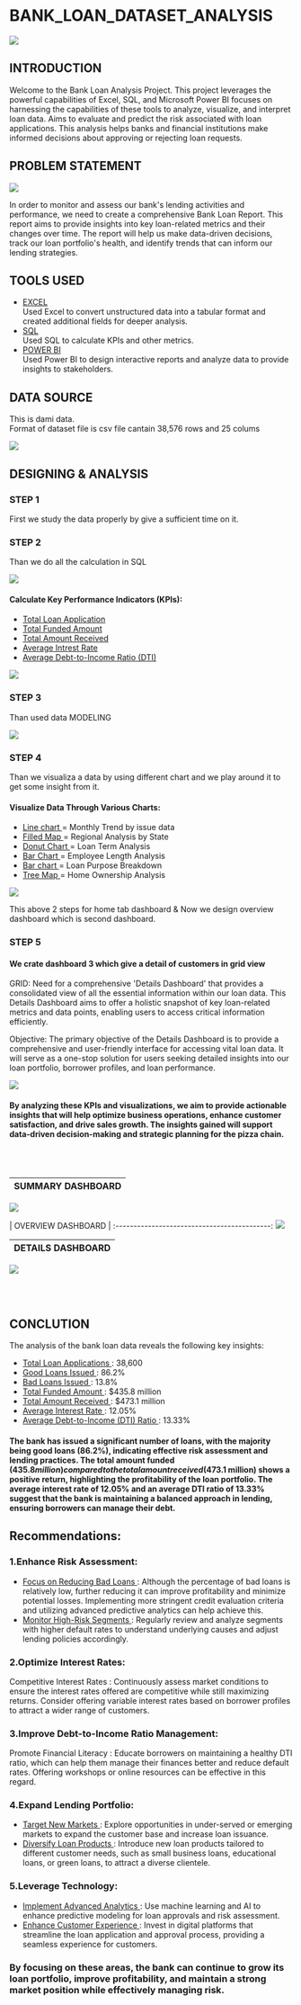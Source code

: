 # BANK_LOAN_DATASET_ANALYSIS

![](SUMMARY_DASH.png)

## INTRODUCTION

Welcome to the Bank Loan Analysis Project.
This project leverages the powerful capabilities of Excel, SQL, and Microsoft Power BI focuses on harnessing the capabilities of these tools to analyze, visualize, and interpret loan data. Aims to evaluate and predict the risk associated with loan applications. This analysis helps banks and financial institutions make informed decisions about approving or rejecting loan requests.


## PROBLEM STATEMENT


![](PROBLEM_STATMENT.png)

In order to monitor and assess our bank's lending activities and performance, we need to create a comprehensive Bank Loan Report. This report aims to provide insights into key loan-related metrics and their changes over time. The report will help us make data-driven decisions, track our loan portfolio's health, and identify trends that can inform our lending strategies.

## TOOLS USED

- <u> EXCEL </u> <br>
Used Excel to convert unstructured data into a tabular format and created additional fields for deeper analysis.
- <u> SQL  </u> <br>
Used SQL to calculate KPIs and other metrics.
- <u> POWER BI  </u> <br>
Used Power BI to design interactive reports and analyze data to provide insights to stakeholders.

## DATA SOURCE

This is dami data. <br>
Format of dataset file is csv file cantain 38,576 rows and 25 colums

![](EXCEL_ROW_DATA.png)

## DESIGNING & ANALYSIS 

### STEP 1

First we study the data properly by give a sufficient time on it.

### STEP 2

Than we do all the calculation in SQL 

![](SQL_Calculation.png)

#### Calculate Key Performance Indicators (KPIs):

- <u> Total Loan Application </u> <br>
- <u> Total Funded Amount  </u> <br>
- <u> Total Amount Received </u> <br>
- <u> Average Intrest Rate </u> <br>
- <u> Average Debt-to-Income Ratio (DTI) </u> <br>

![](KPIs.png)

### STEP 3

Than used data MODELING 

![](MODELING.png)


### STEP 4

Than we visualiza a data by using different chart and we play around it to get some insight from it.

#### Visualize Data Through Various Charts:

- <u> Line chart </u> = Monthly Trend by issue data <br>
- <u> Filled Map </u> = Regional Analysis by State  <br>
- <u> Donut Chart  </u> = Loan Term Analysis  <br>
- <u> Bar Chart </u> = Employee Length Analysis  <br>
- <u> Bar chart </u> = Loan Purpose Breakdown <br>
- <u> Tree Map </u> = Home Ownership Analysis  <br>

![](OVERVIEW_CHARTS.png)

This above 2 steps for home tab dashboard & Now we design overview dashboard which is second dashboard.

### STEP 5

#### We crate dashboard 3 which give a detail of customers in grid view

GRID:
Need for a comprehensive 'Details Dashboard' that provides a consolidated view of all the essential information within our loan data. 
This Details Dashboard aims to offer a holistic snapshot of key loan-related metrics and data points, enabling users to access critical information efficiently.

Objective:
The primary objective of the Details Dashboard is to provide a comprehensive and user-friendly interface for accessing vital loan data. It will serve as a one-stop solution for users seeking detailed insights into our loan portfolio, borrower profiles, and loan performance.


![](GRID.png)

#### By analyzing these KPIs and visualizations, we aim to provide actionable insights that will help optimize business operations, enhance customer satisfaction, and drive sales growth. The insights gained will support data-driven decision-making and strategic planning for the pizza chain.

<br>
<br>

|          SUMMARY DASHBOARD                | 
:---------------------------------------:|
 ![](SUMMARY_DASH.png)   

 
|          OVERVIEW DASHBOARD               |
:-------------------------------------------:
 ![](OVERVIEW_DASH.png)
 

|          DETAILS DASHBOARD             | 
:---------------------------------------:|
 ![](DETAILS.png)   

 <br>
 <br> 

## CONCLUTION

The analysis of the bank loan data reveals the following key insights:

- <u> Total Loan Applications  </u> : 38,600
- <u> Good Loans Issued  </u> : 86.2%
- <u> Bad Loans Issued  </u> : 13.8%
- <u> Total Funded Amount  </u> : $435.8 million
- <u> Total Amount Received  </u> : $473.1 million
- <u> Average Interest Rate  </u> : 12.05%
- <u> Average Debt-to-Income (DTI) Ratio  </u> : 13.33%

#### The bank has issued a significant number of loans, with the majority being good loans (86.2%), indicating effective risk assessment and lending practices. The total amount funded ($435.8 million) compared to the total amount received ($473.1 million) shows a positive return, highlighting the profitability of the loan portfolio. The average interest rate of 12.05% and an average DTI ratio of 13.33% suggest that the bank is maintaining a balanced approach in lending, ensuring borrowers can manage their debt.

## Recommendations:

### 1.Enhance Risk Assessment:
- <u> Focus on Reducing Bad Loans  </u> :
Although the percentage of bad loans is relatively low, further reducing it can improve profitability and minimize potential losses. Implementing more stringent credit evaluation criteria and utilizing advanced predictive analytics can help achieve this.
- <u> Monitor High-Risk Segments  </u> :
Regularly review and analyze segments with higher default rates to understand underlying causes and adjust lending policies accordingly.

### 2.Optimize Interest Rates:
Competitive Interest Rates : Continuously assess market conditions to ensure the interest rates offered are competitive while still maximizing returns. Consider offering variable interest rates based on borrower profiles to attract a wider range of customers.

### 3.Improve Debt-to-Income Ratio Management:
Promote Financial Literacy : Educate borrowers on maintaining a healthy DTI ratio, which can help them manage their finances better and reduce default rates. Offering workshops or online resources can be effective in this regard.

### 4.Expand Lending Portfolio:

- <u> Target New Markets </u> : Explore opportunities in under-served or emerging markets to expand the customer base and increase loan issuance.
- <u> Diversify Loan Products </u> : Introduce new loan products tailored to different customer needs, such as small business loans, educational loans, or green loans, to attract a diverse clientele.

### 5.Leverage Technology:
- <u>Implement Advanced Analytics </u> : Use machine learning and AI to enhance predictive modeling for loan approvals and risk assessment.
- <u> Enhance Customer Experience  </u> : Invest in digital platforms that streamline the loan application and approval process, providing a seamless experience for customers.


### By focusing on these areas, the bank can continue to grow its loan portfolio, improve profitability, and maintain a strong market position while effectively managing risk.
